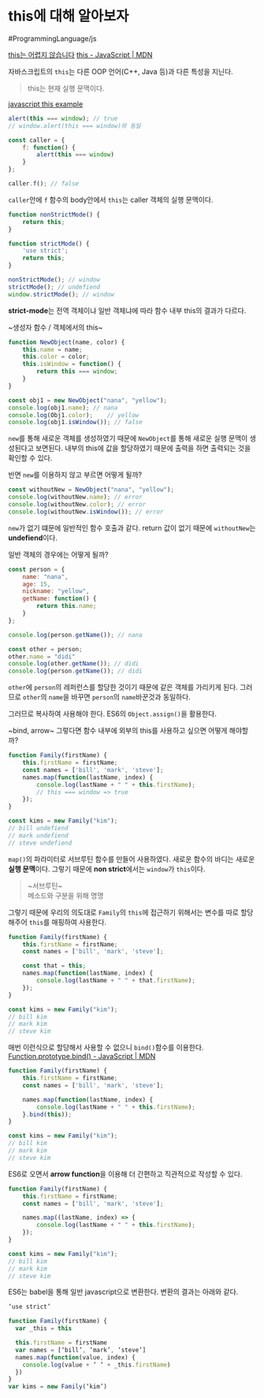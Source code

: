 # this에 대해 알아보자
#ProgrammingLanguage/js


[this는 어렵지 않습니다](https://blueshw.github.io/2018/03/12/this/)
[this - JavaScript | MDN](https://developer.mozilla.org/ko/docs/Web/JavaScript/Reference/Operators/this)


자바스크립트의 `this`는 다른 OOP 언어(C++, Java 등)과 다른 특성을 지닌다.

> this는 현재 실행 문맥이다.  


[javascript this example](https://codepen.io/youngho-jo/pen/dBvQEM)

```javascript
alert(this === window); // true
// window.alert(this === window)와 동일

const caller = {
	f: function() {
		alert(this === window)
	}
};

caller.f(); // false

```

`caller`안에 `f` 함수의 body안에서 `this`는 caller 객체의 실행 문맥이다.

```javascript
function nonStrictMode() {
	return this;
}

function strictMode() {
	'use strict';
	return this;
}

nonStrictMode(); // window
strictMode(); // undefiend
window.strictMode(); // window
```

**strict-mode**는 전역 객체이냐 일반 객체냐에 따라 함수 내부 this의 결과가 다르다.
 
~생성자 함수 / 객체에서의 this~
```javascript
function NewObject(name, color) {
	this.name = name;
	this.color = color;
	this.isWindow = function() {
		return this === window;
	}
}

const obj1 = new NewObject("nana", "yellow");
console.log(obj1.name); // nana
console.log(Obj1.color);	// yellow
console.log(obj1.isWindow()); // false
```
`new`를 통해 새로운 객체를 생성하였기 때문에 `NewObject`를 통해 새로운 실행 문맥이 생성된다고 보면된다. 내부의 this에 값을 할당하였기 때문에 출력을 하면 출력되는 것을 확인할 수 있다.

반면 `new`를 이용하지 않고 부르면 어떻게 될까?
```javascript
const withoutNew = NewObject("nana", "yellow");
console.log(withoutNew.name); // error
console.log(withoutNew.color); // error
console.log(withoutNew.isWindow()); // error
```
`new`가 없기 떄문에 일반적인 함수 호출과 같다. return 값이 없기 때문에 `withoutNew`는 **undefiend**이다.

일반 객체의 경우에는 어떻게 될까?
```javascript
const person = {
	name: "nana",
	age: 15,
	nickname: "yellow",
	getName: function() {
		return this.name;
	}
};

console.log(person.getName()); // nana

const other = person;
other.name = "didi"
console.log(other.getName()); // didi
console.log(person.getName()); // didi
```
`other`에 `person`의 레퍼런스를 할당한 것이기 때문에 같은 객체를 가리키게 된다. 그러므로 `other`의 `name`을 바꾸면 `person`의  `name`바꾼것과 동일하다.

그러므로 복사하여 사용해야 한다. ES6의 `Object.assign()`을 활용한다.


~bind, arrow~
그렇다면 함수 내부에 외부의 this를 사용하고 싶으면 어떻게 해야할까?
```javascript
function Family(firstName) {
	this.firstName = firstName;
	const names = ['bill', 'mark', 'steve'];
	names.map(function(lastName, index) {
		console.log(lastName + " " + this.firstName);
		// this === window => true
	});
}

const kims = new Family("kim");
// bill undefiend
// mark undefiend
// steve undefiend
```
`map()`의 파라미터로 서브루틴 함수를 만들어 사용하였다. 새로운 함수의 바디는 새로운 **실행 문맥**이다. 그렇기 때문에 **non strict**에서는 `window`가 `this`이다. 

> ~서브루틴~  
> 메소드와 구분을 위해 명명  


그렇기 때문에 우리의 의도대로 `Family`의 `this`에 접근하기 위해서는 변수를 따로 할당해주어 `this`를 매핑하여 사용한다.
```javascript
function Family(firstName) {
	this.firstName = firstName;
	const names = ['bill', 'mark', 'steve'];

	const that = this;
	names.map(function(lastName, index) {
		console.log(lastName + " " + that.firstName);
	});
}

const kims = new Family("kim");
// bill kim
// mark kim
// steve kim
```


매번 이런식으로 할당해서 사용할 수 없으니 `bind()`함수를 이용한다.
[Function.prototype.bind() - JavaScript | MDN](https://developer.mozilla.org/ko/docs/Web/JavaScript/Reference/Global_Objects/Function/bind)
```javascript
function Family(firstName) {
	this.firstName = firstName;
	const names = ['bill', 'mark', 'steve'];

	names.map(function(lastName, index) {
		console.log(lastName + " " + this.firstName);
	}.bind(this));
}

const kims = new Family("kim");
// bill kim
// mark kim
// steve kim
```


ES6로 오면서 **arrow function**을 이용해 더 간편하고 직관적으로 작성할 수 있다.
```javascript
function Family(firstName) {
	this.firstName = firstName;
	const names = ['bill', 'mark', 'steve'];

	names.map((lastName, index) => {
		console.log(lastName + " " + this.firstName);
	});
}

const kims = new Family("kim");
// bill kim
// mark kim
// steve kim
```
ES6는 babel을 통해 일반 javascript으로 변환한다. 변환의 결과는 아래와 같다.
```javascript
‘use strict’

function Family(firstName) {
  var _this = this

  this.firstName = firstName
  var names = [‘bill’, ‘mark’, ‘steve’]
  names.map(function(value, index) {
    console.log(value + ‘ ‘ + _this.firstName)
  })
}
var kims = new Family(‘kim’)
```

